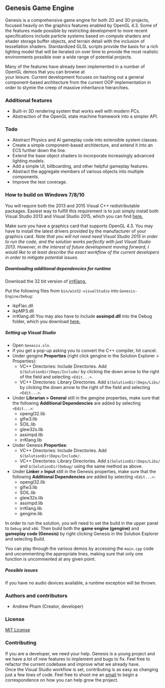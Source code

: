 Genesis Game Engine
-------------------

Genesis is a comprehensive game engine for both 2D and 3D projects, focused heavily on the graphics 
features enabled by OpenGL 4.3.  Some of the features made possible by restricting development to 
more recent specifications include particle systems based on compute shaders and shader storage buffer 
objects, and terrain detail with the inclusion of tessellation shaders.  Standardized GLSL scripts 
provide the basis for a rich lighting model that will be iterated on over time to provide the most 
realistic environments possible over a wide range of potential projects.  

Many of the features have already been implemented in a number of OpenGL demos that you can browse at  
your leisure.  Current development focuses on hashing out a general component-based architecture from the 
current OOP implementation in order to stymie the creep of massive inheritance hierarchies.  

### Additional features
* Built-in 3D rendering system that works well with modern PCs.
* Abstraction of the OpenGL state machine framework into a simpler API.

### Todo
* Abstract Physics and AI gameplay code into extensible system classes.
* Create a simple component-based architecture, and extend it into an ECS further down the line.
* Extend the base object shaders to incorporate increasingly advanced lighting models.
* Add a simple UI, billboarding, and other helpful gameplay features.
* Abstract the aggregate members of various objects into multiple components.
* Improve the test coverage.

### How to build on Windows 7/8/10
You will require both the 2013 and 2015 Visual C++ redistributable packages.  Easiest way to fulfill this 
requirement is to just simply install both Visual Studio 2013 and Visual Studio 2015, which you can find 
[here.](https://www.visualstudio.com/en-us/downloads/download-visual-studio-vs.aspx)

Make sure you have a graphics card that supports OpenGL 4.3. You may have to install the latest drivers 
provided by the manufacturer of your graphics card.  *Note that you will not need need Visual Studio 2015 
in order to run the code, and the solution works perfectly with just Visual Studio 2013.  However, in the 
interest of future development moving forward, I would like to at least describe the exact workflow of the 
current developers in order to mitigate potential issues.*

##### Downloading additional dependencies for runtime
Download the 32 bit version of [irrKlang.](http://www.ambiera.com/irrklang/downloads.html)

Put the following files from `bin/win32-visualStudio` into `Genesis-Engine/Debug`:
* ikpFlac.dll
* ikpMP3.dll
* irrKlang.dll
You may also have to include **assimpd.dll** into the Debug folder, which you download [here.](http://assimp.sourceforge.net/main_downloads.html)

##### Setting up Visual Studio
* Open `Genesis.sln`.
* If you get a pop-up asking you to convert the C++ compiler, hit cancel.
* Under gengine **Properties** (right click gengine in the Solution Explorer > Properties):
	- VC++ Directories:  Include Directories.  Add `$(SolutionDir)Deps/Include/` by clicking the down arrow to the right of the field and selecting `<Edit...>`.
	- VC++ Directories:  Library Directories.  Add `$(SolutionDir)Deps/Libs/` by clicking the down arrow to the right of the field and selecting `<Edit...>`.
* Under **Librarian > General** still in the gengine properties, make sure that the following **Additional Dependencies** are added by selecting `<Edit...>`:
	- opengl32.lib
	- glfw3.lib
	- SOIL.lib
	- glew32s.lib
	- assimpd.lib
	- irrKlang.lib
* Under Genesis **Properties**:
	- VC++ Directories: Include Directories. Add `$(SolutionDir)Deps/Include/`.
	- VC++ Directories: Library Directories. Add `$(SolutionDir)Deps/Libs/` and `$(SolutionDir)Debug/` using the same method as above.
* Under **Linker > Input** still in the Genesis properties, make sure that the following **Additional Dependencies** are added by selecting `<Edit...>`:
	- opengl32.lib
	- glfw3.lib
	- SOIL.lib
	- glew32s.lib
	- assimpd.lib
	- irrKlang.lib
	- gengine.lib
	
In order to run the solution, you will need to set the build in the upper panel to `Debug` and `x86`. 
Then build both the **game engine (gengine)** and **gameplay code (Genesis)**  by right clicking Genesis 
in the Solution Explorer and selecting Build.

You can play through the various demos by accessing the `main.cpp` code and uncommenting the appropriate 
lines, making sure that only one function is uncommented at any given point.

##### Possible issues
If you have no audio devices available, a runtime exception will be thrown.

### Authors and contributors
* Andrew Pham (Creator, developer)

### License
[MIT License](http://opensource.org/licenses/MIT)

### Contributing
If you are a developer, we need your help. Genesis is a young project and we have a lot of new features 
to implement and bugs to fix.  Feel free to refactor the current codebase and improve what we already have.  
Once the Visual Studio workflow is set, contributing is as easy as changing just a few lines of code.  Feel 
free to shoot me an [email](andrew.pham@uwaterloo.ca) to begin a correspondence on how you can help grow 
the project.
